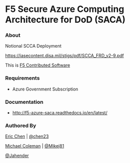F5 Secure Azure Computing Architecture for DoD (SACA)
=====================================================

### About

Notional SCCA Deployment

https://iasecontent.disa.mil/stigs/pdf/SCCA_FRD_v2-9.pdf

This is [F5 Contributed Software](https://support.f5.com/csp/article/K80012344)

### Requirements

* Azure Government Subscription

### Documentation

* http://f5-azure-saca.readthedocs.io/en/latest/

### Authored By

[Eric Chen](https://devcentral.f5.com/users/123940) | [@chen23](https://github.com/chen23)

[Michael Coleman](https://devcentral.f5.com/users/17169) | [@Mikej81](https://github.com/Mikej81)

[@Jahender](https://github.com/Jahender)
